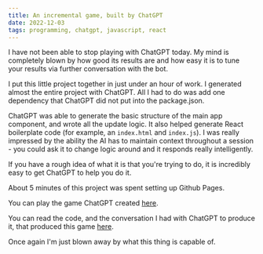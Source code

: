 ```yaml
---
title: An incremental game, built by ChatGPT
date: 2022-12-03
tags: programming, chatgpt, javascript, react
---
```


I have not been able to stop playing with ChatGPT today. My mind is completely blown by how good its results are and how easy it is to tune your results via further conversation with the bot.

I put this little project together in just under an hour of work. I generated almost the entire project with ChatGPT. All I had to do was add one dependency that ChatGPT did not put into the package.json.

ChatGPT was able to generate the basic structure of the main app component, and wrote all the update logic. It also helped generate React boilerplate code (for example, an `index.html` and `index.js`). I was really impressed by the ability the AI has to maintain context throughout a session - you could ask it to change logic around and it responds really intelligently.

If you have a rough idea of what it is that you're trying to do, it is incredibly easy to get ChatGPT to help you do it.

About 5 minutes of this project was spent setting up Github Pages.

You can play the game ChatGPT created [here](https://epiccoleman.github.io/chatgpt-incremental/).

You can read the code, and the conversation I had with ChatGPT to produce it, that produced this game [here](https://github.com/epiccoleman/chatgpt-incremental/blob/main/chatgpt-convo.md).

Once again I'm just blown away by what this thing is capable of.